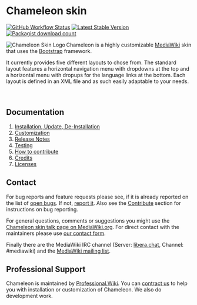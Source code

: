 # Chameleon skin

[![GitHub Workflow Status](https://img.shields.io/github/workflow/status/ProfessionalWiki/chameleon/CI/master)](https://github.com/ProfessionalWiki/chameleon/actions?query=workflow%3ACI)
[![Latest Stable Version](https://poser.pugx.org/mediawiki/chameleon-skin/version.png)](https://packagist.org/packages/mediawiki/chameleon-skin)
[![Packagist download count](https://poser.pugx.org/mediawiki/chameleon-skin/d/total.png)](https://packagist.org/packages/mediawiki/chameleon-skin)

<img src='https://upload.wikimedia.org/wikipedia/mediawiki/thumb/3/31/Chameleon.svg/220px-Chameleon.svg.png' style='float:left;' align="left" title='Chameleon Skin Logo'>

Chameleon is a highly customizable [MediaWiki][mw] skin that uses the
[Bootstrap][twbs] framework.

It currently provides five different layouts to chose from. The standard layout
features a horizontal navigation menu with dropdowns at the top and a horizontal
menu with dropups for the language links at the bottom. Each layout is defined
in an XML file and as such easily adaptable to your needs.
<br/>
<br/>
<br/>

## Documentation

1. [Installation, Update, De-Installation](docs/installation.md)
2. [Customization](docs/customization.md)
3. [Release Notes](docs/release-notes.md)
4. [Testing](docs/testing.md)
5. [How to contribute](docs/contribute.md)
6. [Credits](docs/credits.md)
7. [Licenses](docs/licenses.md)

## Contact

For bug reports and feature requests please see, if it is already reported on
the list of [open bugs][open bugs]. If not, [report it][report bugs]. Also see the
[Contribute](contribute.md) section for instructions on bug reporting.

For general questions, comments or suggestions you might use the [Chameleon skin
talk page on MediaWiki.org][chameleon-talk]. For direct contact with the maintainers
please use [our contact form][contact-form].

Finally there are the MediaWiki IRC channel (Server: [libera.chat][irc],
Channel: #mediawiki) and the [MediaWiki mailing list][mw-ml]. 

## Professional Support

Chameleon is maintained by [Professional.Wiki](https://professional.wiki).
You can [contract us][contact-form] to help you with installation or customization of Chameleon.
We also do development work.

[mw]: https://www.mediawiki.org
[mw-chameleon]: https://www.mediawiki.org/wiki/Skin:Chameleon
[mw-chameleon-talk]: https://www.mediawiki.org/wiki/Skin_talk:Chameleon
[composer]: https://getcomposer.org/
[twbs]: http://getbootstrap.com/
[license]: https://www.gnu.org/copyleft/gpl.html

[open bugs]: https://github.com/ProfessionalWiki/chameleon/issues
[report bugs]: https://github.com/ProfessionalWiki/chameleon/issues/new
[chameleon-talk]: https://www.mediawiki.org/wiki/Skin_talk:Chameleon
[contact-form]: https://professional.wiki/en/contact
[irc]: https://web.libera.chat/?channel=#mediawiki
[mw-ml]: https://lists.wikimedia.org/mailman/listinfo/mediawiki-l
